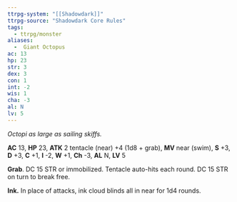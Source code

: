 ```yaml
---
ttrpg-system: "[[Shadowdark]]"
ttrpg-source: "Shadowdark Core Rules"
tags:
  - ttrpg/monster
aliases:
  -  Giant Octopus
ac: 13
hp: 23
str: 3
dex: 3
con: 1
int: -2
wis: 1
cha: -3
al: N
lv: 5
---
```


_Octopi as large as sailing skiffs._

**AC** 13, **HP** 23, **ATK** 2 tentacle (near) +4 (1d8 + grab), **MV** near (swim), **S** +3, **D** +3, **C** +1, **I** -2, **W** +1, **Ch** -3, **AL** N, **LV** 5

**Grab**. DC 15 STR or immobilized. Tentacle auto-hits each round. DC 15 STR on turn to break free. 

**Ink.** In place of attacks, ink cloud blinds all in near for 1d4 rounds.

